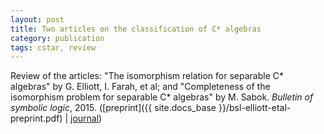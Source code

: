 ```yaml
---
layout: post
title: Two articles on the classification of C* algebras
category: publication
tags: cstar, review
---
```


Review of the articles: "The isomorphism relation for separable C\* algebras" by G. Elliott, I. Farah, et al; and "Completeness of the isomorphism problem for separable C\* algebras" by M. Sabok. *Bulletin of symbolic logic*, 2015. ([preprint]({{ site.docs_base }}/bsl-elliott-etal-preprint.pdf) \| [journal](http://dx.doi.org/10.1017/bsl.2015.33))